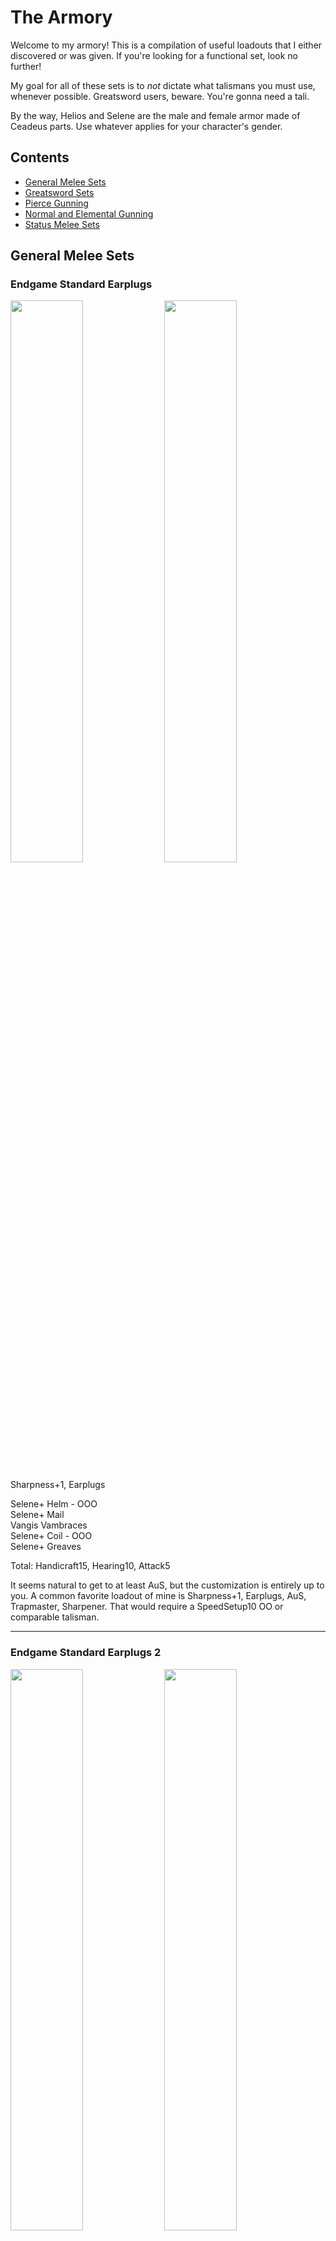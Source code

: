 # The Armory

Welcome to my armory! This is a compilation of useful loadouts that I either discovered or was given. If you're looking for a functional set, look no further!

My goal for all of these sets is to *not* dictate what talismans you must use, whenever possible. Greatsword users, beware. You're gonna need a tali.

By the way, Helios and Selene are the male and female armor made of Ceadeus parts. Use whatever applies for your character's gender.

## Contents

- [General Melee Sets](#general-melee-sets)
- [Greatsword Sets](#greatsword-sets)
- [Pierce Gunning](#pierce-gunning)
- [Normal and Elemental Gunning](#normal-and-elemental-gunning)
- [Status Melee Sets](#status-melee-sets)


## General Melee Sets

### Endgame Standard Earplugs
<p float="left">
<img src="images/endgame-standard-earplugs.png" width="48%">
<img src="images/endgame-standard-earplugs-skills.png" width="48%">
<p float="left">
Sharpness+1, Earplugs

Selene+ Helm - OOO  
Selene+ Mail  
Vangis Vambraces  
Selene+ Coil - OOO  
Selene+ Greaves  

Total: Handicraft15, Hearing10, Attack5

It seems natural to get to at least AuS, but the customization is entirely up to you. A common favorite loadout of mine is Sharpness+1, Earplugs, AuS, Trapmaster, Sharpener. That would require a SpeedSetup10 OO or comparable talisman.

---

### Endgame Standard Earplugs 2
<p float="left">
<img src="images/endgame-standard-earplugs-2.png" width="48%">
<img src="images/endgame-standard-earplugs-2-skills.png" width="48%">
<p float="left">
Sharpness+1, Earplugs

Selene+ Helm - OOO  
Selene+ Mail  
Vangis Vambraces  
Selene Coil  
Vangis Greaves - OOO  

Total: Handicraft14, Hearing10, Attack6

Another way to achieve the same loadout as above. The Attack6 goes really well with a Queen talisman that has C+10 Atk+3 O.

---

### Endgame High Grade Earplugs
<p float="left">
<img src="images/endgame-hge.png" width="48%">
<img src="images/endgame-hge-skills.png" width="48%">
<p float="left">
Sharpness+1, High Grade Earplugs

Selene+ Helm - OOO  
Selene+ Mail  
Selene+ Vambraces  
Selene Coil  
Vangis Greaves - OOO  

Total: Handicraft14, Hearing15, Attack1

This is *the* high grade earplugs loadout. If you want a headless one though...

---

### Endgame Scuffed High Grade Earplugs
Sharpness+1, High Grade Earplugs

None  
Selene+ Helm  
Selene+ Mail  
Selene Coil  
Selene+ Greaves  

Total: Handicraft15, Hearing17

You can swap the HR greaves for the LR greaves if you want.  

Truth is, there's a lot of ways to make less optimal versions of Sharpness+1 and some variety of earplugs. When I first reach HR51, these are the first sets I make by mixing whatever Vangis and Helios I have, and I improvise until I can refine them into Endgame Standard or Endgame HGE.

---

### Endgame Standard No Earplugs
Sharpness+1, Attack Up M, Autotracker

Vangis Helm  
Vangis Mail  
Vangis Vambraces  
Vangis Coil  
Vangis Greaves - OOO  

Total: Handicraft15, Psychic15, Attack15

Yes, this is just full Deviljho. Not many slots to work with. However, if you're willing to lose some Attack, you can get...

---

### Endgame Standard No Earplugs Flexible
Sharpness+1, Attack Up S, Detect

Vangis Helm  
Vangis Mail  
Vangis Vambraces  
Selene+ Coil - OOO  
Vangis Greaves - OOO  

Total: Handicraft14, Psychic12, Attack12

In my opinion, losing one level of attack is worth being able to gem in other stuff, like both sharpener and trapmaster just as an example. Also useful is guard, evasion, dung bomb expert, or whatever.  
If you're looking for an evade lancer set, this is it!

---

### Elemental Enjoyers
<p float="left">
<img src="images/elemental-enjoyer.png" width="48%">
<img src="images/elemental-enjoyer-skills.png" width="48%">
<p float="left">
Sharpness+1, Element Atk Up, Attack Up X

Vangis Helm  
Lagiacrus+ Mail - OOO (element4)  
Vangis Vambraces  
Helios+ Coil - OOO (handicraft4)  
Vangis Greaves - OOO (element4)  

Total: Handicraft15, Element9, Attack9

I'd rather use a standard sharpness mix, but that's me. With a 2 slot weapon and attack god talisman (Attack7 OO), you can get AuL. Don't forget to finish off the Element9 and Attack9 by adding the corresponding decos either in your weapon or your talisman.

---

### Steel Guard Lancing
<p float="left">
<img src="images/steel-guard-lancing.png" width="48%">
<img src="images/steel-guard-lancing-skills.png" width="48%">
<p float="left">

Sharpness+1, Guard+1, Speed Sharpen

1 slot weapon - O (handicraft1)  
Vangis Helm  
Vangis Mail  
Steel+ Vambraces - O (sharpener2)  
Steel+ Coil - O (guard1)  
Vangis Greaves - OOO (handicraft4)  

Handicraft 14, Guard10, Sharpener10, Attack7

This is what I have for guard lancing that doesn't require a guard skill in the talisman. You need one more handicraft point in the tali. Funny enough, C+10 Atk+3 O fits extremely well into this set once more to tack on another C skill as well as AuS, but that is not at all mandatory. 

---

### Alloy is Bae
Critical Eye 2, Trapmaster, Sharpener

Alloy+ Helm - OO  
Alloy+ Mail - OO  
Alloy+ Vambraces - OO  
Alloy+ Coil - OO  
Alloy+ Greaves  

Total: Expert15, Sharpener10, SpeedSetup10

Useful for weapons that don't benefit much from Sharpness+1, such as Flame Tempest and Reaver "Calamity".  
Since Alloy+ already has the best C skills in the game, I just shove attack3 gems into everything, but obviously it's up to you.  
Notably, this is available as soon as you unlock HR31! It's a very good progression set.

---

## Greatsword Sets

Okay, these require critical draw talismans. I warned you!

### Endgame GS Standard
<p float="left">
<img src="images/endgame-gs-standard.png" width="48%">
<img src="images/endgame-gs-standard-skills.png" width="48%">
<p float="left">
Sharpness+1, Earplugs, Critical Draw, Focus

Anguish P - O (handicraft1)  
Baggi+ Helm - OOO (fastcharge4)  
Selene+ Mail  
Diablos+ Vambraces - OOO (fastcharge4)  
Vangis Coil  
Selene+ Greaves  
Talisman - Crit Draw7 O or better

Total: Handicraft15, Critical Draw10, Focus10, Hearing10

If your critical draw talisman is only 7, you could use the very expensive and inferior Alatreon Revolution. If you don't have THAT, then you can use low rank Selene Greaves and not run earplugs.

If you have Crit Draw6 OO, you can do the following for higher defense...

---

### Endgame GS Standard Redux
Sharpness+1, Earplugs, Critical Draw, Focus

Anguish P - O (crit draw1)  
Selene+ Helm - OOO (fastcharge4)  
Selene+ Mail  
Hinata+ Kote - OOO (fastcharge4)  
Selene Coil  
Vangis Greaves - OOO (handicraft4)  
Talisman - Crit Draw6 OO (crit draw3)  

Total: Handicraft15, Critical Draw10, Focus10, Hearing10

Style! Note that this costs a stout horn for your decoration.

---

### Endgame GS Standard no earplugs
<p float="left">
<img src="images/endgame-gs-no-earplugs.png" width="48%">
<img src="images/endgame-gs-no-earplugs-skills.png" width="48%">
<p float="left">
Sharpness+1, Critical Draw, Focus, C+10

Anguish P - O (handicraft1)  
Baggi+ Helm - OOO (fastcharge4)  
Selene+ Mail  
Diablos+ Vambraces - OOO (fastcharge4)  
Selene+ Coil - OOO (handicraft4)  
Vangis Greaves - OOO (crit draw3, handicraft1)  
Talisman: Crit Draw5/6, C+10

Total: Handicraft15, Critical Draw10, Focus10, C10

For when earplugs don't help. I've seen Item Use Up and Capture Guru as the most useful C skills in this set.

If your talisman is Crit Draw 6, then you don't have to blow a stout horn for the decoration.

---

### Punishing Meme
Sharpness+1, Critical Draw, Punishing Draw, Earplugs

Anguish P - O (hearing1)  
Damascus Helm - OOO (punishdraw4)  
Selene+ Mail  
Diablos+ Vambraces - OOO (punishdraw4)  
Vangis Coil  
Selene Greaves  
Talisman: Crit Draw7 O or better

Total: Handicraft15, Critical Draw10, Punishing Draw10, Hearing10

If you're into that sort of thing.

---

## Pierce Gunning

### Deviating Uragaan Smasher
Pierce Boost, Pierce S Lvl 1 Up, Critical Eye X

Thundacrus Rex - Barrozooka O - Thundacrus OO  
Diablos+ Cap  
Diablos+ Vest  
Diablos+ Guards - OOO  
Alloy+ Coat - OO  
Gobul+ Leggings - OOO

Total: PierceS Up10, Pierce S+10, Expert4

This gun loads 10 pierce1 rounds and fires at 0.6 range with high L deviation. The build above is prepared to gem in Critical Eye, the superior damage option for pierce shots. Otherwise, you can slot it however you like and use whatever talisman you want. If you want evasion, use Barioth+ Coat, Barioth Leggings, and an evasion talisman.

If you don't have/can't get a Stout Horn for the chest piece, the low rank Diablos Vest is only one point worse than the high rank one.

I've named this gun the Uragaan smasher because it obliterates the poor guy. In the Advanced quest Heroes Wanted, 60 Adrenaline Pierce 1 shots and probably some bombs will put one of them low enough to capture!

---

### Straight Shooters
Pierce Boost, Pierce S All Up, Critical Eye 2

Thundacrus Rex - Devil's Grin O (expert1) - Thundacrus Rex OO (PierceS+3)  
Diablos+ Cap  
Diablos+ Vest  
Diablos+ Guards - OOO (expert5)  
Alloy+ Coat - OO (PierceS+3)  
Gobul+ Leggings - OOO (expert5)  

Total: PierceS Up10, Pierce S+16, Expert15

This gun loads 8 pierce2 rounds and fires at 0.8 range with no deviation. Use whatever talisman you want. Like above, if you want evasion, swap the bottom pieces and use an appropriate talisman.

Also like above, substitue low rank chest if you need to.

This gun wants to fire straight through the longest part of the body. Fire straight into Deviljho or Agnaktor's face and thru the body, for example.

---

### World Eater Gun
The same as above, but change the gun parts to  
Chaos Wing - Devil's Grin O - Blizzard Cannon

Note that this gun has a folding frame so it is very immobile. It is used in World Eater speedruns, but can also be used freestyle in that fight. Its range is 0.96 so you can fire a little more comfortably vs the big guy, but whether or not it's better than just firing regular old 0.8 range bullets with a medium bowgun probably depends on the player.

For all of the above pierce gunning sets, the waist and leggings are up to you! For evasion, use Barioth+ Coat and Barioth- Leggings. For adrenaline, use Barroth+ Coat and Barroth+ Leggings, or when Black Leather Pants is in the game, use that.

---

## Normal and Elemental Gunning

### Normal Meme
Normal S Boost, Normal S All Up

Chaos Wing - Jhen Cannon O - Aquamatic "Needler" - O  or Vulcannon  
Agnaktor+ Cap  
Agnaktor+ Vest - O  
Agnaktor+ Guards - OOO  
Agnaktor+ Coat - OOO  
None  

Total: NormalS Up10, Normal S+10

Look, no pants!

Sorry, Normal shot is sort of a meme. It's kind of good vs Qurupeco.

---

### Elemental Rapid Fire Bonus Shot
Element Atk Up, Bonus Shot

Rathling+ Gun - Rathling+ Gun O - Rathling+ Gun OO  
None  
Lagiacrus+ Vest - OOO (element4)  
Escadora Arma - O (rapid fire1)  
Lagiacrus+ Coat - OO  
Lagiacrus+ Leggings - O  

Total: Rapid Fire10, Elemental10

For the head piece, you could wear Barrage Earring (meh), or any earring of your choice, or Barroth+ Helm/Cap and a potential talisman. Or whatever you want!

---


### Ghost Rider Rapid Fire Bonus Shot
Element Atk Up, Bonus Shot, Evasion Up

Chaos Wing - Rathling+ Gun O - Rathling+ Gun OO  
Skull Mask  
Lagiacrus+ Vest - OOO (element4)  
Escadora Arma - O (evade dist1)  
Escadora Force - OO (evade dist1, evade dist1)  
Escadora Scala - O (evade dist1)  

Total: Elemental10, Evade Dist15, Rapid Fire10

We get more raw on the gun, and Evasion Up is there to make up for the lack of mobility with the HBG. It's actually pretty fun.

The listed guns are for rapid firing fire shots. I find the other elemental shots bad/useless, but you can just switch the barrel and stock to find ones that load the ammo type you want.

---

### Deep Fried Alatreon
Load Up, Recoil Down 3, Clust S All Up

Rathling Gun+ - Rathling Gun+ O (clust S+1) - Agnablaster OO (recoil1, recoil1)  
Barrage Earring  
Amagi+ Muneate - O (recoil1)  
Uragaan+ Guards - OOO (recoil4)  
Uragaan+ Coat - O (recoil1)  
Amagi+ Hakama  
Talisman: Clust6 or better  

Total: Loading15, Clust S+15, Recoil20

Alatreon abuse gun, loading 5 clust2 and firing with no recoil. If you have Clust god (Clust S+7 OO), you can gem in bombardier too.

Honestly, there's probably a cheaper way to make this without requiring a clust6 talisman. The key takeaway is, this is the gun you *must* use, and the armor skills you are aiming for are Clust S All Up and Recoil Down 3. If you do not have Barrage Earring, that is fine; just load 4 Clust2 shot instead of 5.

Look at the Uragaan+ and Jhen+ pieces, check your talismans, and try it out.

---

### Status Gunning
Use Thundacrus Rex - Jhen Cannon/Light Bowgun - Chaos Wing. Get Recoil Down+2, Trapmaster, and Bombardier. The rest is irrelevant. You don't need Load Up.  You don't need Status Atk Up.

Full Uragaan+ meets these requirements.

---

## Status Melee Sets

Note: These are very, very flexible. Mine are just some simple examples.

In my opinion, if you run paralyze, then trapmaster is mandatory.  
If you run sleep, bombardier is mandatory.

### Blast Earring, anyone?
Status Atk Up, Trapmaster, Razor Sharp

None  
Alloy+ Mail - OO (speedsetup2, sharpness1)  
Alloy+ Vambraces - OO (speedsetup2, speedsetup2)  
Bnahabra+ Coil - O (status1)  
Bnahabra+ Greaves - O (status1)  

Total: Sharpness10, Status10, SpeedSetup10

Plenty of room to add other skills of your choice.

---

### Blast Earring, anyone? Lance Remix
Status Atk Up, Razor Sharp, Guard+1

None  
Agnaktor+ Mail - O  
Steel+ Vambraces - O  
Bnahabra+ Coil - O  
Bnahabra- Boots  

Total: Sharpness9, Status10, Guard10

For people who like guard lancing. Note the Bnah boots are low rank!

---

### Who Needs Blast Earring?
<p float="left">
<img src="images/who-needs-blast-earring.png" width="48%">
<img src="images/who-needs-blast-earring-skills.png" width="48%">
<p float="left">
Status Atk Up, Razor Sharp, Bombardier

Morpheus Knife - OO  
Uragaan+ Helm - O (bombardier2)  
Uragaan+ Mail - O (sharpness1)  
Uragaan+ Vambraces - OOO  
Bnahabra+ Coil - O (status1)  
Bnahabra+ Greaves - O (status1)  

Bombardier8, Status10, Sharpness10

There are still five slots left in the armor, and I haven't even included a talisman here. Put in the bomb boost gem to make sure you reach Bombardier.

If you have Bomb Boost+5 SpeedSetup+10 tali, you can even leave off the Uragaan+ helm.

---

### Low Rank Lagi
<p float="left">
<img src="images/low-rank-lagi-gunner.png" width="48%">
<img src="images/low-rank-lagi-gunner-skills.png" width="48%">
<p float="left">
Normal S Boost, Element Atk Up, Olympic Swimmer, Status Atk Down

Lagiacrus Cap - OO  
Lagiacrus Vest - O  
Lagiacrus Guards - OO  
Lagiacrus Coat - OO  
Lagiacrus Leggings - OO  

Low Rank elemental gunning goodness. Lagiacrus is so flexible.

---

